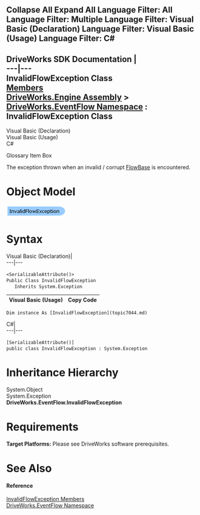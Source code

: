 Collapse All Expand All Language Filter: All  Language Filter: Multiple  Language Filter: Visual Basic (Declaration) Language Filter: Visual Basic (Usage) Language Filter: C#  
---  
DriveWorks SDK Documentation  |   
---|---  
InvalidFlowException Class   
[Members](topic7045.md)   
[DriveWorks.Engine Assembly](topic2156.md) > [DriveWorks.EventFlow Namespace](topic6871.md) : InvalidFlowException Class  
---  
  
Visual Basic (Declaration)    
Visual Basic (Usage)    
C# 

Glossary Item Box

The exception thrown when an invalid / corrupt [FlowBase](topic6999.md) is encountered. 

# Object Model

![](dotnetdiagramimages/image374.png)

# Syntax

Visual Basic (Declaration)|   
---|---  
      
    
    <SerializableAttribute()>
    Public Class InvalidFlowException 
       Inherits System.Exception  
  
Visual Basic (Usage)| Copy Code  
---|---  
      
    
    Dim instance As [InvalidFlowException](topic7044.md)  
  
C#|   
---|---  
      
    
    [SerializableAttribute()]
    public class InvalidFlowException : System.Exception   
  
# Inheritance Hierarchy

System.Object  
System.Exception  
**DriveWorks.EventFlow.InvalidFlowException**  


# Requirements

**Target Platforms:** Please see DriveWorks software prerequisites.

# See Also

#### Reference

[InvalidFlowException Members](topic7045.md)   
[DriveWorks.EventFlow Namespace](topic6871.md)


